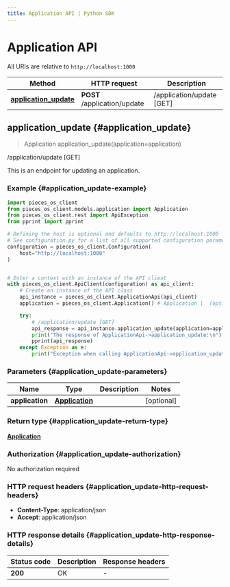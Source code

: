 ```yaml
---
title: Application API | Python SDK
---
```


# Application API

All URIs are relative to `http://localhost:1000`

Method | HTTP request | Description
------------- | ------------- | -------------
[**application_update**](ApplicationApi#application_update) | **POST** /application/update | /application/update [GET]


## **application_update** {#application_update}
> Application application_update(application=application)

/application/update [GET]

This is an endpoint for updating an application.

### Example {#application_update-example}


```python
import pieces_os_client
from pieces_os_client.models.application import Application
from pieces_os_client.rest import ApiException
from pprint import pprint

# Defining the host is optional and defaults to http://localhost:1000
# See configuration.py for a list of all supported configuration parameters.
configuration = pieces_os_client.Configuration(
    host="http://localhost:1000"
)


# Enter a context with an instance of the API client
with pieces_os_client.ApiClient(configuration) as api_client:
    # Create an instance of the API class
    api_instance = pieces_os_client.ApplicationApi(api_client)
    application = pieces_os_client.Application() # Application |  (optional)

    try:
        # /application/update [GET]
        api_response = api_instance.application_update(application=application)
        print("The response of ApplicationApi->application_update:\n")
        pprint(api_response)
    except Exception as e:
        print("Exception when calling ApplicationApi->application_update: %s\n" % e)
```



### Parameters {#application_update-parameters}


Name | Type | Description  | Notes
------------- | ------------- | ------------- | -------------
 **application** | [**Application**](../models/Application)|  | [optional] 

### Return type {#application_update-return-type}

[**Application**](../models/Application)

### Authorization {#application_update-authorization}

No authorization required

### HTTP request headers {#application_update-http-request-headers}

 - **Content-Type**: application/json
 - **Accept**: application/json


### HTTP response details {#application_update-http-response-details}

| Status code | Description | Response headers |
|-------------|-------------|------------------|
**200** | OK |  -  |

